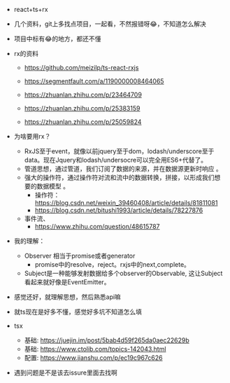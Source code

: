 * react+ts+rx

* 几个资料，git上多找点项目，一起看，不然报错呀😂，不知道怎么解决
* 项目中标有😂的地方，都还不懂

* rx的资料
    * https://github.com/meizilp/ts-react-rxjs
    * https://segmentfault.com/a/1190000008464065

    * https://zhuanlan.zhihu.com/p/23464709
    * https://zhuanlan.zhihu.com/p/25383159
    * https://zhuanlan.zhihu.com/p/25059824

* 为啥要用rx？
    * RxJS至于event，就像以前jquery至于dom，lodash/underscore至于data。现在Jquery和lodash/undersocre可以完全用ES6+代替了。
    * 管道思想，通过管道，我们订阅了数据的来源，并在数据源更新时响应 。
    * 强大的操作符，通过操作符对流和流中的数据转换，拼接，以形成我们想要的数据模型 。
        * 操作符：https://blog.csdn.net/weixin_39460408/article/details/81811081
        * https://blog.csdn.net/bitushi1993/article/details/78227876
    * 事件流、
        * https://www.zhihu.com/question/48615787

* 我的理解：
    * Observer 相当于promise或者generator
        * promise中的resolve，reject。rxjs中的next,complete。
    * Subject是一种能够发射数据给多个observer的Observable, 这让Subject看起来就好像是EventEmitter。
* 感觉还好，就理解思想，然后熟悉api嘛
* 就ts现在是好多不懂，感觉好多坑不知道怎么填


* tsx
    * 基础: https://juejin.im/post/5bab4d59f265da0aec22629b
    * 基础: https://www.ctolib.com/topics-142043.html
    * 配置: https://www.jianshu.com/p/ec19c967c626

* 遇到问题是不是该去issure里面去找啊